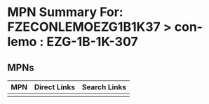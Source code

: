 



# MPN Summary For: FZECONLEMOEZG1B1K37 > con-lemo : EZG-1B-1K-307

## MPNs
  

|MPN|Direct Links|Search Links|
| :--- | :--- | :--- |
||||
